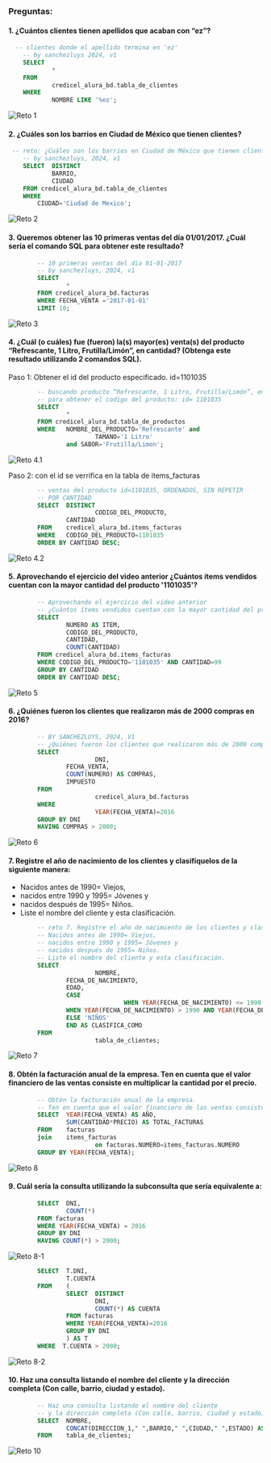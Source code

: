 ### Preguntas:

#### 1. ¿Cuántos clientes tienen apellidos que acaban con “ez”?

```sql
  -- clientes donde el apellido termina en 'ez'
    -- by sanchezluys 2024, v1
    SELECT 
            * 
    FROM 
            credicel_alura_bd.tabla_de_clientes
    WHERE
            NOMBRE LIKE '%ez';
```
![Reto 1](/imagenes/reto_1.png)

#### 2. ¿Cuáles son los barrios en Ciudad de México que tienen clientes?

```sql
 -- reto: ¿Cuáles son los barrios en Ciudad de México que tienen clientes?
    -- by sanchezluys, 2024, v1
    SELECT  DISTINCT
            BARRIO,
            CIUDAD
    FROM credicel_alura_bd.tabla_de_clientes
    WHERE
        CIUDAD='Ciudad de Mexico';
```

![Reto 2](/imagenes/reto_2.png)

#### 3. Queremos obtener las 10 primeras ventas del día 01/01/2017. ¿Cuál sería el comando SQL para obtener este resultado?

```sql
        -- 10 primeras ventas del dia 01-01-2017
        -- by sanchezluys, 2024, v1
        SELECT 
                * 
        FROM credicel_alura_bd.facturas
        WHERE FECHA_VENTA ='2017-01-01'
        LIMIT 10;
```

![Reto 3](/imagenes/reto_3.png)

#### 4. ¿Cuál (o cuáles) fue (fueron) la(s) mayor(es) venta(s) del producto “Refrescante, 1 Litro, Frutilla/Limón”, en cantidad? (Obtenga este resultado utilizando 2 comandos SQL).

Paso 1: Obtener el id del producto especificado. id=1101035

```sql
        -- buscando producto “Refrescante, 1 Litro, Frutilla/Limón”, en cantidad?
        -- para obtener el codigo del producto: id= 1101035
        SELECT 
                * 
        FROM credicel_alura_bd.tabla_de_productos
        WHERE 	NOMBRE_DEL_PRODUCTO='Refrescante' and 
                        TAMANO='1 Litro' 
                and SABOR='Frutilla/Limon';
```

![Reto 4.1](/imagenes/reto_4_1.png)

Paso 2: con el id se verrifica en la tabla de items_facturas

```sql
        -- ventas del producto id=1101035, ORDENADOS, SIN REPETIR
        -- POR CANTIDAD
        SELECT  DISTINCT
                        CODIGO_DEL_PRODUCTO,
                CANTIDAD
        FROM  	credicel_alura_bd.items_facturas
        WHERE	CODIGO_DEL_PRODUCTO=1101035
        ORDER BY CANTIDAD DESC;
```

![Reto 4.2](/imagenes/reto_4_2.png)


#### 5. Aprovechando el ejercicio del video anterior ¿Cuántos ítems vendidos cuentan con la mayor cantidad del producto '1101035'?

```sql
        -- Aprovechando el ejercicio del video anterior 
        -- ¿Cuántos ítems vendidos cuentan con la mayor cantidad del producto '1101035'?
        SELECT 
                NUMERO AS ITEM,
                CODIGO_DEL_PRODUCTO,
                CANTIDAD,
                COUNT(CANTIDAD)
        FROM credicel_alura_bd.items_facturas
        WHERE CODIGO_DEL_PRODUCTO='1101035' AND CANTIDAD=99
        GROUP BY CANTIDAD
        ORDER BY CANTIDAD DESC;
```

![Reto 5](/imagenes/reto_5.png)


#### 6. ¿Quiénes fueron los clientes que realizaron más de 2000 compras en 2016?

```sql
        -- BY SANCHEZLUYS, 2024, V1
        -- ¿Quiénes fueron los clientes que realizaron más de 2000 compras en 2016?
        SELECT 
                        DNI,
                FECHA_VENTA,
                COUNT(NUMERO) AS COMPRAS,
                IMPUESTO
        FROM 
                        credicel_alura_bd.facturas
        WHERE
                        YEAR(FECHA_VENTA)=2016
        GROUP BY DNI
        HAVING COMPRAS > 2000;
```

![Reto 6](/imagenes/reto_6.png)


#### 7. Registre el año de nacimiento de los clientes y clasifíquelos de la siguiente manera:
- Nacidos antes de 1990= Viejos, 
- nacidos entre 1990 y 1995= Jóvenes y
- nacidos después de 1995= Niños. 
- Liste el nombre del cliente y esta clasificación.

```sql
        -- reto 7. Registre el año de nacimiento de los clientes y clasifíquelos de la siguiente manera:
        -- Nacidos antes de 1990= Viejos, 
        -- nacidos entre 1990 y 1995= Jóvenes y
        -- nacidos después de 1995= Niños. 
        -- Liste el nombre del cliente y esta clasificación.
        SELECT
                        NOMBRE,
                FECHA_DE_NACIMIENTO,
                EDAD,
                CASE
                                WHEN YEAR(FECHA_DE_NACIMIENTO) <= 1990 THEN 'VIEJOS'
                WHEN YEAR(FECHA_DE_NACIMIENTO) > 1990 AND YEAR(FECHA_DE_NACIMIENTO)< 1995 THEN 'JOVENES'
                ELSE 'NIÑOS'
                END AS CLASIFICA_COMO
        FROM
                        tabla_de_clientes;
```

![Reto 7](/imagenes/reto_7.png)


#### 8. Obtén la facturación anual de la empresa. Ten en cuenta que el valor financiero de las ventas consiste en multiplicar la cantidad por el precio.

```sql
        -- Obtén la facturación anual de la empresa. 
        -- Ten en cuenta que el valor financiero de las ventas consiste en multiplicar la cantidad por el precio.
        SELECT 	YEAR(FECHA_VENTA) AS AÑO,
                SUM(CANTIDAD*PRECIO) AS TOTAL_FACTURAS
        FROM   	facturas
        join	items_facturas
                        on facturas.NUMERO=items_facturas.NUMERO
        GROUP BY YEAR(FECHA_VENTA);
```

![Reto 8](/imagenes/reto_8.png)

#### 9. Cuál sería la consulta utilizando la subconsulta que sería equivalente a:

```sql
        SELECT  DNI, 
                COUNT(*) 
        FROM facturas
        WHERE YEAR(FECHA_VENTA) = 2016
        GROUP BY DNI
        HAVING COUNT(*) > 2000;
```
![Reto 8-1](/imagenes/reto_8_1.png)

```sql
        SELECT 	T.DNI,
                T.CUENTA
        FROM	(
                SELECT 	DISTINCT 
                        DNI,
                        COUNT(*) AS CUENTA
                FROM facturas
                WHERE YEAR(FECHA_VENTA)=2016
                GROUP BY DNI
                ) AS T
        WHERE  T.CUENTA > 2000;
```

![Reto 8-2](/imagenes/reto_8_2.png)


#### 10. Haz una consulta listando el nombre del cliente y la dirección completa (Con calle, barrio, ciudad y estado).

```sql
        -- Haz una consulta listando el nombre del cliente
        -- y la dirección completa (Con calle, barrio, ciudad y estado)
        SELECT	NOMBRE,
                CONCAT(DIRECCION_1," ",BARRIO," ",CIUDAD," ",ESTADO) AS DIRECCION_COMPLETA
        FROM	tabla_de_clientes;
```
![Reto 10](/imagenes/reto_10.png)



